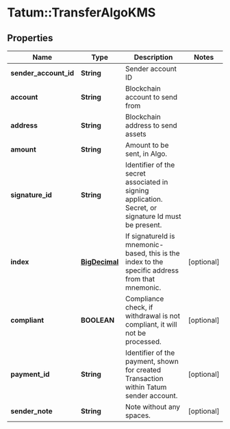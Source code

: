 # Tatum::TransferAlgoKMS

## Properties
Name | Type | Description | Notes
------------ | ------------- | ------------- | -------------
**sender_account_id** | **String** | Sender account ID | 
**account** | **String** | Blockchain account to send from | 
**address** | **String** | Blockchain address to send assets | 
**amount** | **String** | Amount to be sent, in Algo. | 
**signature_id** | **String** | Identifier of the secret associated in signing application. Secret, or signature Id must be present. | 
**index** | [**BigDecimal**](BigDecimal.md) | If signatureId is mnemonic-based, this is the index to the specific address from that mnemonic. | [optional] 
**compliant** | **BOOLEAN** | Compliance check, if withdrawal is not compliant, it will not be processed. | [optional] 
**payment_id** | **String** | Identifier of the payment, shown for created Transaction within Tatum sender account. | [optional] 
**sender_note** | **String** | Note without any spaces. | [optional] 

